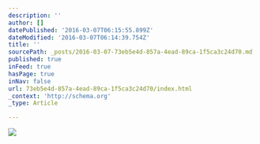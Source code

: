 ```yaml
---
description: ''
author: []
datePublished: '2016-03-07T06:15:55.899Z'
dateModified: '2016-03-07T06:14:39.754Z'
title: ''
sourcePath: _posts/2016-03-07-73eb5e4d-857a-4ead-89ca-1f5ca3c24d70.md
published: true
inFeed: true
hasPage: true
inNav: false
url: 73eb5e4d-857a-4ead-89ca-1f5ca3c24d70/index.html
_context: 'http://schema.org'
_type: Article

---
```

![](https://the-grid-user-content.s3-us-west-2.amazonaws.com/b112f3f1-a5e4-498d-9328-7e5d8fc904e5.png)